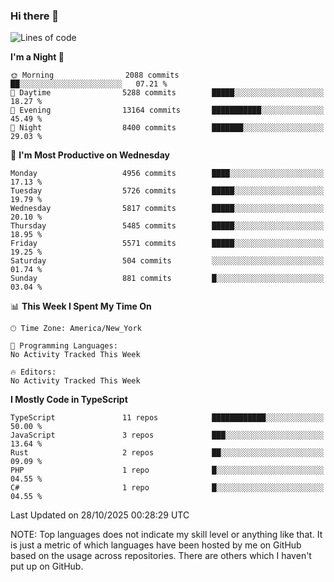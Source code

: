 ### Hi there 👋

<!--
**LynxJinxxy/LynxJinxxy** is a ✨ _special_ ✨ repository because its `README.md` (this file) appears on your GitHub profile.

Here are some ideas to get you started:

- 🔭 I’m currently working on ...
- 🌱 I’m currently learning ...
- 👯 I’m looking to collaborate on ...
- 🤔 I’m looking for help with ...
- 💬 Ask me about ...
- 📫 How to reach me: ...
- 😄 Pronouns: ...
- ⚡ Fun fact: ...
-->

<!--START_SECTION:waka-->
![Lines of code](https://img.shields.io/badge/From%20Hello%20World%20I%27ve%20Written-36.1%20million%20lines%20of%20code-blue)

**I'm a Night 🦉** 

```text
🌞 Morning                2088 commits        ██░░░░░░░░░░░░░░░░░░░░░░░   07.21 % 
🌆 Daytime                5288 commits        █████░░░░░░░░░░░░░░░░░░░░   18.27 % 
🌃 Evening                13164 commits       ███████████░░░░░░░░░░░░░░   45.49 % 
🌙 Night                  8400 commits        ███████░░░░░░░░░░░░░░░░░░   29.03 % 
```
📅 **I'm Most Productive on Wednesday** 

```text
Monday                   4956 commits        ████░░░░░░░░░░░░░░░░░░░░░   17.13 % 
Tuesday                  5726 commits        █████░░░░░░░░░░░░░░░░░░░░   19.79 % 
Wednesday                5817 commits        █████░░░░░░░░░░░░░░░░░░░░   20.10 % 
Thursday                 5485 commits        █████░░░░░░░░░░░░░░░░░░░░   18.95 % 
Friday                   5571 commits        █████░░░░░░░░░░░░░░░░░░░░   19.25 % 
Saturday                 504 commits         ░░░░░░░░░░░░░░░░░░░░░░░░░   01.74 % 
Sunday                   881 commits         █░░░░░░░░░░░░░░░░░░░░░░░░   03.04 % 
```


📊 **This Week I Spent My Time On** 

```text
🕑︎ Time Zone: America/New_York

💬 Programming Languages: 
No Activity Tracked This Week

🔥 Editors: 
No Activity Tracked This Week
```

**I Mostly Code in TypeScript** 

```text
TypeScript               11 repos            ████████████░░░░░░░░░░░░░   50.00 % 
JavaScript               3 repos             ███░░░░░░░░░░░░░░░░░░░░░░   13.64 % 
Rust                     2 repos             ██░░░░░░░░░░░░░░░░░░░░░░░   09.09 % 
PHP                      1 repo              █░░░░░░░░░░░░░░░░░░░░░░░░   04.55 % 
C#                       1 repo              █░░░░░░░░░░░░░░░░░░░░░░░░   04.55 % 
```




 Last Updated on 28/10/2025 00:28:29 UTC
<!--END_SECTION:waka-->
NOTE: Top languages does not indicate my skill level or anything like that. It is just a metric of which languages have been hosted by me on GitHub based on the usage across repositories. There are others which I haven't put up on GitHub.
